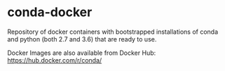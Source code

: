 # conda-docker
Repository of docker containers with bootstrapped installations of conda and python (both 2.7 and 3.6) that are ready to use.

Docker Images are also available from Docker Hub:
https://hub.docker.com/r/conda/
